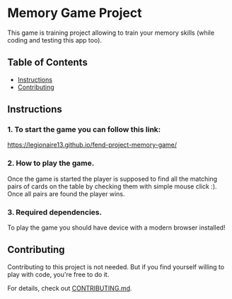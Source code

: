 # Memory Game Project
This game is training project allowing to train your memory skills (while coding and testing this app too).

## Table of Contents

* [Instructions](#instructions)
* [Contributing](#contributing)

## Instructions
### 1. To start the game you can follow this link:
https://legionaire13.github.io/fend-project-memory-game/

### 2. How to play the game.
Once the game is started the player is supposed to find all the matching pairs of cards on the table by checking them with simple mouse click :).
Once all pairs are found the player wins.

### 3. Required dependencies.
To play the game you should have device with a modern browser installed!

## Contributing

Contributing to this project is not needed. But if you find yourself willing to play with code, you're free to do it.

For details, check out [CONTRIBUTING.md](CONTRIBUTING.md).
